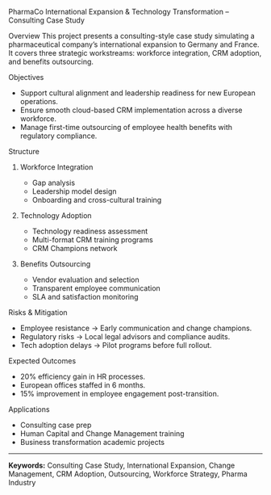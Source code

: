 PharmaCo International Expansion & Technology Transformation – Consulting Case Study

Overview
This project presents a consulting-style case study simulating a pharmaceutical company’s international expansion to Germany and France. It covers three strategic workstreams: workforce integration, CRM adoption, and benefits outsourcing.

Objectives
- Support cultural alignment and leadership readiness for new European operations.
- Ensure smooth cloud-based CRM implementation across a diverse workforce.
- Manage first-time outsourcing of employee health benefits with regulatory compliance.

Structure
1. Workforce Integration
   - Gap analysis
   - Leadership model design
   - Onboarding and cross-cultural training

2. Technology Adoption
   - Technology readiness assessment
   - Multi-format CRM training programs
   - CRM Champions network

3. Benefits Outsourcing
   - Vendor evaluation and selection
   - Transparent employee communication
   - SLA and satisfaction monitoring

Risks & Mitigation
- Employee resistance → Early communication and change champions.
- Regulatory risks → Local legal advisors and compliance audits.
- Tech adoption delays → Pilot programs before full rollout.

Expected Outcomes
- 20% efficiency gain in HR processes.
- European offices staffed in 6 months.
- 15% improvement in employee engagement post-transition.

Applications
- Consulting case prep
- Human Capital and Change Management training
- Business transformation academic projects
---
**Keywords:** Consulting Case Study, International Expansion, Change Management, CRM Adoption, Outsourcing, Workforce Strategy, Pharma Industry
